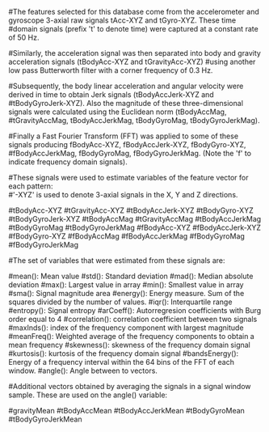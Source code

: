#The features selected for this database come from the accelerometer and gyroscope 3-axial raw signals tAcc-XYZ and tGyro-XYZ. These time #domain signals (prefix 't' to denote time) were captured at a constant rate of 50 Hz. 

#Similarly, the acceleration signal was then separated into body and gravity acceleration signals (tBodyAcc-XYZ and tGravityAcc-XYZ) #using another low pass Butterworth filter with a corner frequency of 0.3 Hz. 

#Subsequently, the body linear acceleration and angular velocity were derived in time to obtain Jerk signals (tBodyAccJerk-XYZ and #tBodyGyroJerk-XYZ). Also the magnitude of these three-dimensional signals were calculated using the Euclidean norm (tBodyAccMag, #tGravityAccMag, tBodyAccJerkMag, tBodyGyroMag, tBodyGyroJerkMag). 

#Finally a Fast Fourier Transform (FFT) was applied to some of these signals producing fBodyAcc-XYZ, fBodyAccJerk-XYZ, fBodyGyro-XYZ, #fBodyAccJerkMag, fBodyGyroMag, fBodyGyroJerkMag. (Note the 'f' to indicate frequency domain signals). 

#These signals were used to estimate variables of the feature vector for each pattern:  
#'-XYZ' is used to denote 3-axial signals in the X, Y and Z directions.

#tBodyAcc-XYZ
#tGravityAcc-XYZ
#tBodyAccJerk-XYZ
#tBodyGyro-XYZ
#tBodyGyroJerk-XYZ
#tBodyAccMag
#tGravityAccMag
#tBodyAccJerkMag
#tBodyGyroMag
#tBodyGyroJerkMag
#fBodyAcc-XYZ
#fBodyAccJerk-XYZ
#fBodyGyro-XYZ
#fBodyAccMag
#fBodyAccJerkMag
#fBodyGyroMag
#fBodyGyroJerkMag

#The set of variables that were estimated from these signals are: 

#mean(): Mean value
#std(): Standard deviation
#mad(): Median absolute deviation 
#max(): Largest value in array
#min(): Smallest value in array
#sma(): Signal magnitude area
#energy(): Energy measure. Sum of the squares divided by the number of values. 
#iqr(): Interquartile range 
#entropy(): Signal entropy
#arCoeff(): Autorregresion coefficients with Burg order equal to 4
#correlation(): correlation coefficient between two signals
#maxInds(): index of the frequency component with largest magnitude
#meanFreq(): Weighted average of the frequency components to obtain a mean frequency
#skewness(): skewness of the frequency domain signal 
#kurtosis(): kurtosis of the frequency domain signal 
#bandsEnergy(): Energy of a frequency interval within the 64 bins of the FFT of each window.
#angle(): Angle between to vectors.

#Additional vectors obtained by averaging the signals in a signal window sample. These are used on the angle() variable:

#gravityMean
#tBodyAccMean
#tBodyAccJerkMean
#tBodyGyroMean
#tBodyGyroJerkMean
